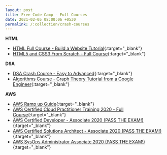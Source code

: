 ```yaml
---
layout: post
title: Free Code Camp - Full Courses
date: 2021-02-05 08:00:06 +0530
permalink: /:collection/crash-courses
---
```


**HTML**
- [HTML Full Course - Build a Website Tutorial](https://www.youtube.com/watch?v=pQN-pnXPaVg){:target="_blank"}
- [HTML5 and CSS3 From Scratch - Full Course](https://www.youtube.com/watch?v=mU6anWqZJcc){:target="_blank"}

**DSA**
- [DSA Crash Course - Easy to Advanced](https://www.youtube.com/watch?v=RBSGKlAvoiM){:target="_blank"}
- [Algorithms Course - Graph Theory Tutorial from a Google Engineer](https://www.youtube.com/watch?v=09_LlHjoEiY&list=RDCMUC8butISFwT-Wl7EV0hUK0BQ&index=2){:target="_blank"}

**AWS**
- [AWS Ramp up Guide](https://pages.awscloud.com/AWS-Traincert_Ramp-up_Guides.html){:target="_blank"}
- [AWS Certified Cloud Practitioner Training 2020 - Full Course](https://www.youtube.com/watch?v=3hLmDS179YE){:target="_blank"}
- [AWS Certified Developer - Associate 2020 (PASS THE EXAM!)](https://www.youtube.com/watch?v=RrKRN9zRBWs&list=RDCMUC8butISFwT-Wl7EV0hUK0BQ&index=12){:target="_blank"}
- [AWS Certified Solutions Architect - Associate 2020 (PASS THE EXAM!)](https://www.youtube.com/watch?v=Ia-UEYYR44s&list=RDCMUC8butISFwT-Wl7EV0hUK0BQ&index=10){:target="_blank"}
- [AWS SysOps Administrator Associate 2020 (PASS THE EXAM!)](https://www.youtube.com/watch?v=KX_AfyrhlgQ&list=RDCMUC8butISFwT-Wl7EV0hUK0BQ&index=19){:target="_blank"}

